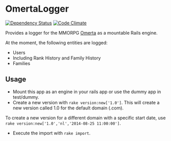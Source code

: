 # OmertaLogger
[![Dependency Status](https://gemnasium.com/Baelor/omerta_logger.svg)](https://gemnasium.com/Baelor/omerta_logger)
[![Code Climate](https://codeclimate.com/github/Baelor/omerta_logger/badges/gpa.svg)](https://codeclimate.com/github/Baelor/omerta_logger)

Provides a logger for the MMORPG [Omerta](http://barafranca.com) as a mountable Rails engine.


At the moment, the following entities are logged:
 * Users
  * Including Rank History and Family History
 * Families


## Usage

 * Mount this app as an engine in your rails app or use the dummy app in test/dummy.
 * Create a new version with `rake version:new['1.0']`. This will create a new version called 1.0 for the default domain (.com).

 To create a new version for a different domain with a specific start date, use `rake version:new['1.0','nl','2014-08-25 11:00:00']`.
 * Execute the import with `rake import`.
